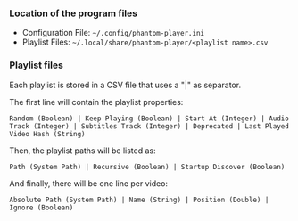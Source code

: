 
### Location of the program files
+ Configuration File: `~/.config/phantom-player.ini`
+ Playlist Files: `~/.local/share/phantom-player/<playlist name>.csv`

### Playlist files

Each playlist is stored in a CSV file that uses a "|" as separator. 

The first line will contain the playlist properties:
```
Random (Boolean) | Keep Playing (Boolean) | Start At (Integer) | Audio Track (Integer) | Subtitles Track (Integer) | Deprecated | Last Played Video Hash (String)
```
Then, the playlist paths will be listed as:
```
Path (System Path) | Recursive (Boolean) | Startup Discover (Boolean)
```
And finally, there will be one line per video:
```
Absolute Path (System Path) | Name (String) | Position (Double) | Ignore (Boolean)
```